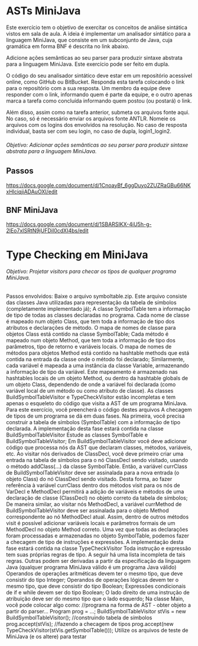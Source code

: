 # ASTs MiniJava

Este exercício tem o objetivo de exercitar os conceitos de análise sintática vistos em sala de aula. A ideia é implementar um analisador sintático para a linguagem MiniJava, que consiste em um subconjunto de Java, cuja gramática em forma BNF é descrita no link abaixo.

Adicione ações semânticas ao seu parser para produzir sintaxe abstrata para a linguagem MiniJava. Este exercício pode ser feito em dupla.

O código do seu analisador sintático deve estar em um repositório acessível online, como GitHub ou BitBucket. Responda esta tarefa colocando o link para o repositório com a sua resposta. Um membro da equipe deve responder com o link, informando quem é parte da equipe, e o outro apenas marca a tarefa como concluída informando quem postou (ou postará) o link.

Além disso, assim como na tarefa anterior, submeta os arquivos fonte aqui. No caso, só é necessário enviar os arquivos fonte ANTLR. Nomeie os arquivos com os logins dos envolvidos na resolução. No caso de resposta individual, basta ser com seu login, no caso de dupla, login1_login2.


###### Objetivo: Adicionar ações semânticas ao seu parser para produzir sintaxe abstrata para a linguagem MiniJava.

## Passos
https://docs.google.com/document/d/1CnoayBf_6ggDuyo2ZUZRaGBu66NKxHlciqjiADAuOXI/edit

## BNF MiniJava
https://docs.google.com/document/d/1SBARSIKX-4iU5h-g-2lEo7xISRtN9jUFDiI0cdXI4bs/edit


# Type Checking em MiniJava


###### Objetivo: Projetar visitors para checar os tipos de qualquer programa MiniJava.

Passos envolvidos:
Baixe o arquivo symboltable.zip. Este arquivo consiste das classes Java utilizadas para representação da tabela de símbolos (completamente implementado já);
A classe SymbolTable tem a informação de tipo de todas as classes declaradas no programa.
Cada nome de classe é mapeado num objeto Class, que tem toda a informação de tipo dos atributos e declarações de método. O mapa de nomes de classe para objetos Class está contido na classe SymbolTable;
Cada método é mapeado num objeto Method, que tem toda a informação de tipo dos parâmetros, tipo de retorno e variáveis locais. O mapa de nomes de métodos para objetos Method está contido na hashtable methods que está contida na entrada da classe onde o método foi declarado;
Similarmente, cada variável é mapeada a uma instância da classe Variable, armazenando a informação de tipo da variável. Este mapeamento é armazenado nas hashtables locais de um objeto Method, ou dentro da hashtable globals de um objeto Class, dependendo de onde a variável foi declarada (como variável local de um método ou como atributo de classe).
As classes BuildSymbolTableVisitor e TypeCheckVisitor estão incompletas e tem apenas o esqueleto do código que visita a AST de um programa MiniJava. Para este exercício, você preencherá o código destes arquivos
A checagem de tipos de um programa se dá em duas fases. Na primeira, você precisa construir a tabela de símbolos (SymbolTable) com a informação de tipo declarada. A implementação desta fase estará contida na classe BuildSymbolTableVisitor
Estude as classes SymbolTable e BuildSymbolTableVisitor;
Em BuildSymbolTableVisitor você deve adicionar código que processa nós da AST que declaram classes, métodos, variáveis, etc.
Ao visitar nós derivados de ClassDecl, você deve primeiro criar uma entrada na tabela de símbolos para o nó ClassDecl sendo visitado, usando o método addClass(...) da classe SymbolTable. Então, a variável currClass de BuildSymbolTableVisitor deve ser assinalada para a nova entrada (o objeto Class) do nó ClassDecl sendo visitado. Desta forma, ao fazer referência à variável currClass dentro dos métodos visit para os nós de VarDecl e MethodDecl permitirá a adição de variáveis e métodos de uma declaração de classe (ClassDecl) no objeto correto da tabela de símbolos;
De maneira similar, ao visitar nós MethodDecl, a variável currMethod de BuildSymbolTableVisitor deve ser assinalada para o objeto Method correspondente ao nó MethodDecl atual. Assim, dentro de outros métodos visit é possível adicionar variáveis locais e parâmetros formais de um MethodDecl no objeto Method correto.
Uma vez que todas as declarações foram processadas e armazenadas no objeto SymbolTable, podemos fazer a checagem de tipo de instruções e expressões. A implementação desta fase estará contida na classe TypeCheckVisitor
Toda instrução e expressão tem suas próprias regras de tipo. A seguir há uma lista incompleta de tais regras. Outras podem ser derivadas a partir da especificação da linguagem Java (qualquer programa MiniJava válido é um programa Java válido)
Operandos de operações aritméticas devem ter o mesmo tipo, que deve consistir do tipo Integer;
Operandos de operações lógicas devem ter o mesmo tipo, que deve consistir do tipo Boolean;
Expressões condicionais de if e while devem ser do tipo Boolean;
O lado direito de uma instrução de atribuição deve ser do mesmo tipo que o lado esquerdo;
Na classe Main, você pode colocar algo como:
//programa na forma de AST - obter objeto a partir do parser...
Program prog = ...;
BuildSymbolTableVisitor stVis = new BuildSymbolTableVisitor();
//construindo tabela de símbolos
prog.accept(stVis);
//fazendo a checagem de tipos
prog.accept(new TypeCheckVisitor(stVis.getSymbolTable()));
Utilize os arquivos de teste de MiniJava (e os altere) para testar
